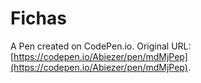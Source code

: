# Fichas

A Pen created on CodePen.io. Original URL: [https://codepen.io/Abiezer/pen/mdMjPep](https://codepen.io/Abiezer/pen/mdMjPep).


